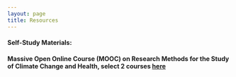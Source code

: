 ```yaml
---
layout: page
title: Resources 
--- 
```



#### Self-Study Materials:

#### Massive Open Online Course (MOOC) on Research Methods for the Study of Climate Change and Health, select 2 courses [here](https://high-edu.courses/courses/course-v1:HIGH+CCH-RM+2021/about)

